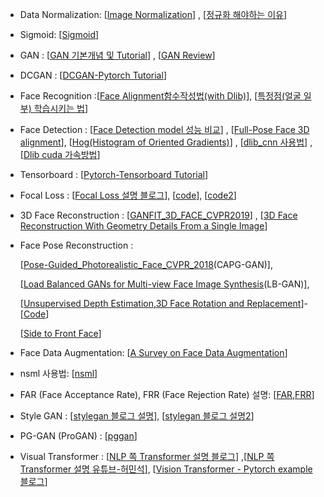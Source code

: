 - Data Normalization: [[Image Normalization](https://machinelearningmastery.com/how-to-normalize-center-and-standardize-images-with-the-imagedatagenerator-in-keras/)] , [[정규화 해야하는 이유](https://light-tree.tistory.com/132)]
- Sigmoid: [[Sigmoid](https://icim.nims.re.kr/post/easyMath/64)]
- GAN : [[GAN 기본개념 및 Tutorial](https://dreamgonfly.github.io/2018/03/17/gan-explained.html)] , [[GAN Review](https://www.youtube.com/watch?v=eyxmSmjmNS0)]
- DCGAN : [[DCGAN-Pytorch Tutorial](https://pytorch.org/tutorials/beginner/dcgan_faces_tutorial.html)]
- Face Recognition :[[Face Alignment함수작성법(with Dlib)](https://www.pyimagesearch.com/2017/05/22/face-alignment-with-opencv-and-python/)], [[특정점(얼굴 일부) 학습시키는 법](https://www.pyimagesearch.com/2019/12/16/training-a-custom-dlib-shape-predictor/)]
- Face Detection :  [[Face Detection model 성능 비교](https://seongkyun.github.io/study/2019/03/25/face_detection/)] , [[Full-Pose Face 3D alignment](https://pythonawesome.com/face-alignment-in-full-pose-range-a-3d-total-solution/)], [[Hog(Histogram of Oriented Gradients)](https://medium.com/@jongdae.lim/%EA%B8%B0%EA%B3%84-%ED%95%99%EC%8A%B5-machine-learning-%EC%9D%80-%EC%A6%90%EA%B2%81%EB%8B%A4-part-4-63ed781eee3c)] , [[dlib_cnn 사용법](https://www.arunponnusamy.com/cnn-face-detector-dlib.html)] , [[Dlib cuda 가속방법](https://hongjong.tistory.com/15)]
- Tensorboard : [[Pytorch-Tensorboard  Tutorial](https://tutorials.pytorch.kr/intermediate/tensorboard_tutorial.html)]
- Focal Loss : [[Focal Loss 설명 블로그](https://blog.naver.com/PostView.nhn?blogId=sogangori&logNo=221087066947)],  [[code](https://github.com/CoinCheung/pytorch-loss/blob/master/pytorch_loss/focal_loss.py)],  [[code2](https://github.com/ronghuaiyang/arcface-pytorch/blob/master/models/focal_loss.py)]
- 3D Face Reconstruction : [[GANFIT_3D_FACE_CVPR2019](https://openaccess.thecvf.com/content_CVPR_2019/papers/Gecer_GANFIT_Generative_Adversarial_Network_Fitting_for_High_Fidelity_3D_Face_CVPR_2019_paper.pdf)] , [[3D Face Reconstruction With Geometry
Details From a Single Image](https://ieeexplore.ieee.org/stamp/stamp.jsp?tp=&arnumber=8376005)]
- Face Pose Reconstruction :

    [[Pose-Guided_Photorealistic_Face_CVPR_2018](https://openaccess.thecvf.com/content_cvpr_2018/papers/Hu_Pose-Guided_Photorealistic_Face_CVPR_2018_paper.pdf)(CAPG-GAN)], 

    [[Load Balanced GANs for Multi-view Face Image Synthesis](https://arxiv.org/pdf/1802.07447.pdf)(LB-GAN)],

    [[Unsupervised Depth Estimation,3D Face Rotation and Replacement](https://arxiv.org/pdf/1803.09202.pdf)]-[[Code](https://github.com/joelmoniz/DepthNets/)]

    [[Side to Front Face](https://openaccess.thecvf.com/content_CVPR_2020/papers/Zhou_Rotate-and-Render_Unsupervised_Photorealistic_Face_Rotation_From_Single-View_Images_CVPR_2020_paper.pdf)]

- Face Data Augmentation: [[A Survey on Face Data Augmentation](https://arxiv.org/pdf/1904.11685.pdf)]
- nsml 사용법: [[nsml](https://www.notion.so/NSML-353ecfa1295f439b8b4e91818a7b453e)]
- FAR (Face Acceptance Rate), FRR (Face Rejection Rate) 설명: [[FAR,FRR](https://www.recogtech.com/en/knowledge-base/security-level-versus-user-convenience)]
- Style GAN : [[stylegan 블로그 설명](https://jayhey.github.io/deep%20learning/2019/01/14/style_based_GAN_1/)], [[stylegan 블로그 설명2](https://sensibilityit.tistory.com/510)]
- PG-GAN (ProGAN) : [[pggan](https://github.com/jeromerony/Progressive_Growing_of_GANs-PyTorch)]

- Visual Transformer : [[NLP 쪽 Transformer 설명 블로그](https://medium.com/platfarm/%EC%96%B4%ED%85%90%EC%85%98-%EB%A9%94%EC%BB%A4%EB%8B%88%EC%A6%98%EA%B3%BC-transfomer-self-attention-842498fd3225)] ,[[NLP 쪽 Transformer 설명 유튜브-허민석](https://www.youtube.com/watch?v=mxGCEWOxfe8)], [[Vision Transformer - Pytorch example 블로그](https://yhkim4504.tistory.com/5)]
